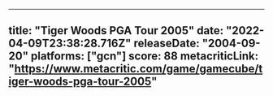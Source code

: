 
---
title: "Tiger Woods PGA Tour 2005"
date: "2022-04-09T23:38:28.716Z"
releaseDate: "2004-09-20"
platforms: ["gcn"]
score: 88
metacriticLink: "https://www.metacritic.com/game/gamecube/tiger-woods-pga-tour-2005"
---
